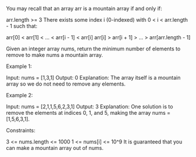 You may recall that an array arr is a mountain array if and only if:


arr.length >= 3
There exists some index i (0-indexed) with 0 < i < arr.length - 1 such
that:

arr[0] < arr[1] < ... < arr[i - 1] < arr[i]
arr[i] > arr[i + 1] > ... > arr[arr.length - 1]




Given an integer array nums​​​, return the minimum number of elements to
remove to make nums​​​ a mountain array.


Example 1:


Input: nums = [1,3,1]
Output: 0
Explanation: The array itself is a mountain array so we do not need to remove
any elements.


Example 2:


Input: nums = [2,1,1,5,6,2,3,1]
Output: 3
Explanation: One solution is to remove the elements at indices 0, 1, and 5,
making the array nums = [1,5,6,3,1].



Constraints:


3 <= nums.length <= 1000
1 <= nums[i] <= 10^9
It is guaranteed that you can make a mountain array out of nums.




